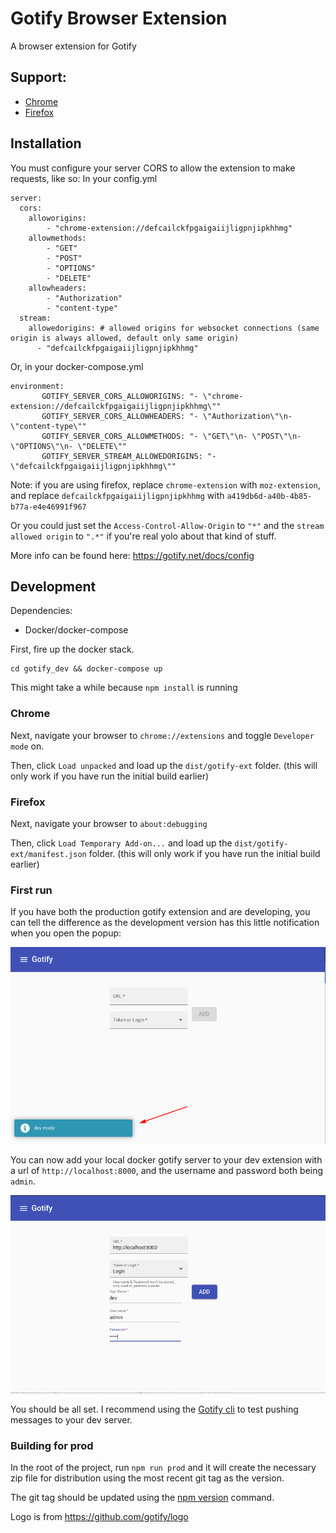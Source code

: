 # Gotify Browser Extension

A browser extension for Gotify

## Support:

- [Chrome](https://chrome.google.com/webstore/detail/gotify/defcailckfpgaigaiijligpnjipkhhmg)
- [Firefox](https://addons.mozilla.org/en-CA/firefox/addon/gotify/)

## Installation
You must configure your server CORS to allow the extension to make requests, like so:
In your config.yml
```
server:
  cors:
    alloworigins:
        - "chrome-extension://defcailckfpgaigaiijligpnjipkhhmg"
    allowmethods:
        - "GET"
        - "POST"
        - "OPTIONS"
        - "DELETE"
    allowheaders:
        - "Authorization"
        - "content-type"
  stream:
    allowedorigins: # allowed origins for websocket connections (same origin is always allowed, default only same origin)
      - "defcailckfpgaigaiijligpnjipkhhmg"
```
Or, in your docker-compose.yml
```
environment:
       GOTIFY_SERVER_CORS_ALLOWORIGINS: "- \"chrome-extension://defcailckfpgaigaiijligpnjipkhhmg\""
       GOTIFY_SERVER_CORS_ALLOWHEADERS: "- \"Authorization\"\n- \"content-type\""
       GOTIFY_SERVER_CORS_ALLOWMETHODS: "- \"GET\"\n- \"POST\"\n- \"OPTIONS\"\n- \"DELETE\""
       GOTIFY_SERVER_STREAM_ALLOWEDORIGINS: "- \"defcailckfpgaigaiijligpnjipkhhmg\""
```

Note: if you are using firefox, replace `chrome-extension` with `moz-extension`, and replace `defcailckfpgaigaiijligpnjipkhhmg` with `a419db6d-a40b-4b85-b77a-e4e46991f967`

Or you could just set the `Access-Control-Allow-Origin` to `"*"` and the `stream allowed origin` to `".*"` if you're real yolo about that kind of stuff.

More info can be found here: https://gotify.net/docs/config

## Development
Dependencies:

- Docker/docker-compose

First, fire up the docker stack.

```shell script
cd gotify_dev && docker-compose up
```

This might take a while because `npm install` is running

### Chrome
Next, navigate your browser to `chrome://extensions` and toggle `Developer mode` on.

Then, click `Load unpacked` and load up the `dist/gotify-ext` folder. (this will only work if you have run the initial build earlier)

### Firefox
Next, navigate your browser to `about:debugging`

Then, click `Load Temporary Add-on...` and load up the `dist/gotify-ext/manifest.json` folder. (this will only work if you have run the initial build earlier)

### First run
If you have both the production gotify extension and are developing, you can tell the difference as the development version has this little notification when you open the popup:

![Dev notification](images/dev_notif.png)

You can now add your local docker gotify server to your dev extension with a url of `http://localhost:8000`, and the username and password both being `admin`.

![Dev login](images/dev_login.png)

You should be all set. I recommend using the [Gotify cli](https://github.com/gotify/cli) to test pushing messages to your dev server.

### Building for prod
In the root of the project, run `npm run prod` and it will create the necessary zip file for distribution using the most recent git tag as the version.

The git tag should be updated using the [npm version](https://docs.npmjs.com/cli/version) command.

Logo is from https://github.com/gotify/logo
